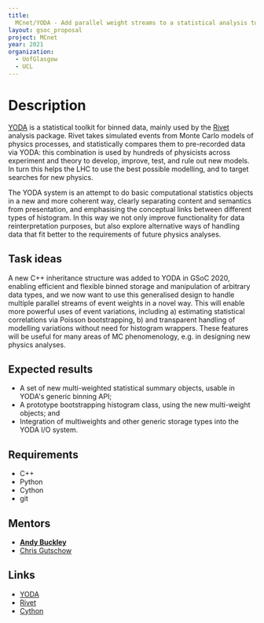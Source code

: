 ```yaml
---
title:
  MCnet/YODA - Add parallel weight streams to a statistical analysis toolkit
layout: gsoc_proposal
project: MCnet
year: 2021
organization:
  - UofGlasgow
  - UCL
---
```


# Description

[YODA](https://yoda.hepforge.org) is a statistical toolkit for binned data,
mainly used by the [Rivet](https://rivet.hepforge.org) analysis package. Rivet
takes simulated events from Monte Carlo models of physics processes, and
statistically compares them to pre-recorded data via YODA: this combination is
used by hundreds of physicists across experiment and theory to develop, improve,
test, and rule out new models. In turn this helps the LHC to use the best
possible modelling, and to target searches for new physics.

The YODA system is an attempt to do basic computational statistics objects in a
new and more coherent way, clearly separating content and semantics from
presentation, and emphasising the conceptual links between different types of
histogram. In this way we not only improve functionality for data
reinterpretation purposes, but also explore alternative ways of handling data
that fit better to the requirements of future physics analyses.

## Task ideas

A new C++ inheritance structure was added to YODA in GSoC 2020, enabling
efficient and flexible binned storage and manipulation of arbitrary data types,
and we now want to use this generalised design to handle multiple parallel
streams of event weights in a novel way. This will enable more powerful uses of
event variations, including a) estimating statistical correlations via Poisson
bootstrapping, b) and transparent handling of modelling variations without need
for histogram wrappers. These features will be useful for many areas of MC
phenomenology, e.g. in designing new physics analyses.

## Expected results

- A set of new multi-weighted statistical summary objects, usable in YODA's
  generic binning API;
- A prototype bootstrapping histogram class, using the new multi-weight objects;
  and
- Integration of multiweights and other generic storage types into the YODA I/O
  system.

## Requirements

- C++
- Python
- Cython
- git

## Mentors

- **[Andy Buckley](mailto:andy.buckley@cern.ch)**
- [Chris Gutschow](mailto:chris.g@cern.ch)

## Links

- [YODA](https://yoda.hepforge.org)
- [Rivet](https://rivet.hepforge.org)
- [Cython](https://cython.org/)
